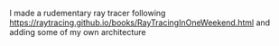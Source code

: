 I made a rudementary ray tracer following https://raytracing.github.io/books/RayTracingInOneWeekend.html and adding some of my own architecture

